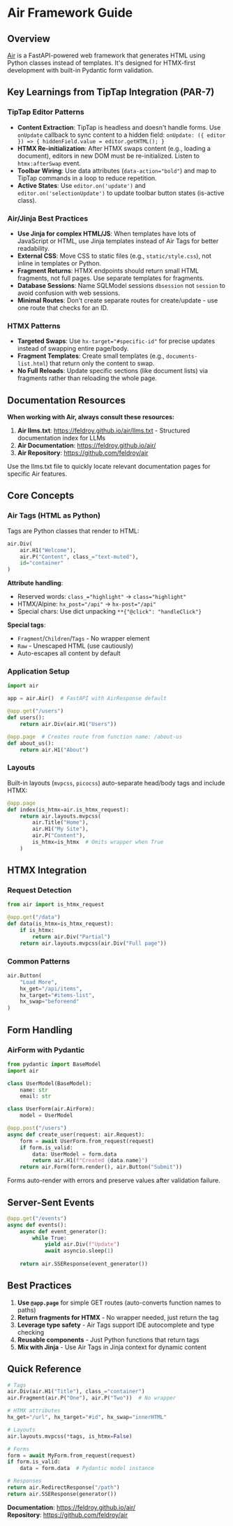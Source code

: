 # Air Framework Guide

## Overview

[Air](https://feldroy.github.io/air/) is a FastAPI-powered web framework that generates HTML using Python classes instead of templates. It's designed for HTMX-first development with built-in Pydantic form validation.

## Key Learnings from TipTap Integration (PAR-7)

### TipTap Editor Patterns
- **Content Extraction**: TipTap is headless and doesn't handle forms. Use `onUpdate` callback to sync content to a hidden field: `onUpdate: ({ editor }) => { hiddenField.value = editor.getHTML(); }`
- **HTMX Re-initialization**: After HTMX swaps content (e.g., loading a document), editors in new DOM must be re-initialized. Listen to `htmx:afterSwap` event.
- **Toolbar Wiring**: Use data attributes (`data-action="bold"`) and map to TipTap commands in a loop to reduce repetition.
- **Active States**: Use `editor.on('update')` and `editor.on('selectionUpdate')` to update toolbar button states (is-active class).

### Air/Jinja Best Practices
- **Use Jinja for complex HTML/JS**: When templates have lots of JavaScript or HTML, use Jinja templates instead of Air Tags for better readability.
- **External CSS**: Move CSS to static files (e.g., `static/style.css`), not inline in templates or Python.
- **Fragment Returns**: HTMX endpoints should return small HTML fragments, not full pages. Use separate templates for fragments.
- **Database Sessions**: Name SQLModel sessions `dbsession` not `session` to avoid confusion with web sessions.
- **Minimal Routes**: Don't create separate routes for create/update - use one route that checks for an ID.

### HTMX Patterns
- **Targeted Swaps**: Use `hx-target="#specific-id"` for precise updates instead of swapping entire page/body.
- **Fragment Templates**: Create small templates (e.g., `documents-list.html`) that return only the content to swap.
- **No Full Reloads**: Update specific sections (like document lists) via fragments rather than reloading the whole page.

## Documentation Resources

**When working with Air, always consult these resources:**

1. **Air llms.txt**: https://feldroy.github.io/air/llms.txt - Structured documentation index for LLMs
2. **Air Documentation**: https://feldroy.github.io/air/
3. **Air Repository**: https://github.com/feldroy/air

Use the llms.txt file to quickly locate relevant documentation pages for specific Air features.

## Core Concepts

### Air Tags (HTML as Python)

Tags are Python classes that render to HTML:

```python
air.Div(
    air.H1("Welcome"),
    air.P("Content", class_="text-muted"),
    id="container"
)
```

**Attribute handling**:
- Reserved words: `class_="highlight"` → `class="highlight"`
- HTMX/Alpine: `hx_post="/api"` → `hx-post="/api"`
- Special chars: Use dict unpacking `**{"@click": "handleClick"}`

**Special tags**:
- `Fragment`/`Children`/`Tags` - No wrapper element
- `Raw` - Unescaped HTML (use cautiously)
- Auto-escapes all content by default

### Application Setup

```python
import air

app = air.Air()  # FastAPI with AirResponse default

@app.get("/users")
def users():
    return air.Div(air.H1("Users"))

@app.page  # Creates route from function name: /about-us
def about_us():
    return air.H1("About")
```

### Layouts

Built-in layouts (`mvpcss`, `picocss`) auto-separate head/body tags and include HTMX:

```python
@app.page
def index(is_htmx=air.is_htmx_request):
    return air.layouts.mvpcss(
        air.Title("Home"),
        air.H1("My Site"),
        air.P("Content"),
        is_htmx=is_htmx  # Omits wrapper when True
    )
```

## HTMX Integration

### Request Detection

```python
from air import is_htmx_request

@app.get("/data")
def data(is_htmx=is_htmx_request):
    if is_htmx:
        return air.Div("Partial")
    return air.layouts.mvpcss(air.Div("Full page"))
```

### Common Patterns

```python
air.Button(
    "Load More",
    hx_get="/api/items",
    hx_target="#items-list",
    hx_swap="beforeend"
)
```

## Form Handling

### AirForm with Pydantic

```python
from pydantic import BaseModel
import air

class UserModel(BaseModel):
    name: str
    email: str

class UserForm(air.AirForm):
    model = UserModel

@app.post("/users")
async def create_user(request: air.Request):
    form = await UserForm.from_request(request)
    if form.is_valid:
        data: UserModel = form.data
        return air.H1(f"Created {data.name}")
    return air.Form(form.render(), air.Button("Submit"))
```

Forms auto-render with errors and preserve values after validation failure.

## Server-Sent Events

```python
@app.get("/events")
async def events():
    async def event_generator():
        while True:
            yield air.Div(f"Update")
            await asyncio.sleep(1)
    
    return air.SSEResponse(event_generator())
```

## Best Practices

1. **Use `@app.page`** for simple GET routes (auto-converts function names to paths)
2. **Return fragments for HTMX** - No wrapper needed, just return the tag
3. **Leverage type safety** - Air Tags support IDE autocomplete and type checking
4. **Reusable components** - Just Python functions that return tags
5. **Mix with Jinja** - Use Air Tags in Jinja context for dynamic content

## Quick Reference

```python
# Tags
air.Div(air.H1("Title"), class_="container")
air.Fragment(air.P("One"), air.P("Two"))  # No wrapper

# HTMX attributes
hx_get="/url", hx_target="#id", hx_swap="innerHTML"

# Layouts
air.layouts.mvpcss(*tags, is_htmx=False)

# Forms
form = await MyForm.from_request(request)
if form.is_valid:
    data = form.data  # Pydantic model instance

# Responses
return air.RedirectResponse("/path")
return air.SSEResponse(generator())
```

**Documentation**: https://feldroy.github.io/air/  
**Repository**: https://github.com/feldroy/air
